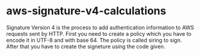 # aws-signature-v4-calculations
Signature Version 4 is the process to add authentication information to AWS requests sent by HTTP.
First you need to create a policy which you have to encode it in UTF-8 and with base 64. The policy is called siring to sign.
After that you have to create the signeture using the code given.

